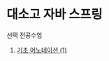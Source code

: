 # 대소고 자바 스프링

선택 전공수업

1. <a href="https://github.com/wsb05/spring_work22/blob/master/ex01/explain.md">기초 어노테이션 (1)</a>
